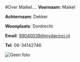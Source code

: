 #Over Maikel....
**Voornaam**: Maikel

**Achternaam**: Dekker

**Woonplaats**: Dordrecht

**Email**: [99040039@mydavinci.nl](99040039@mydavinci.nl)

**Tel**: 06-34142746


![Geen foto]()